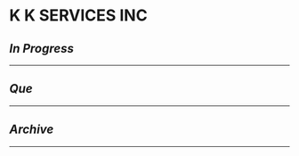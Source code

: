# K  K SERVICES INC

## *In Progress*

--------------------

## *Que*

-----------------------------------
## *Archive*

-----------------------------------


